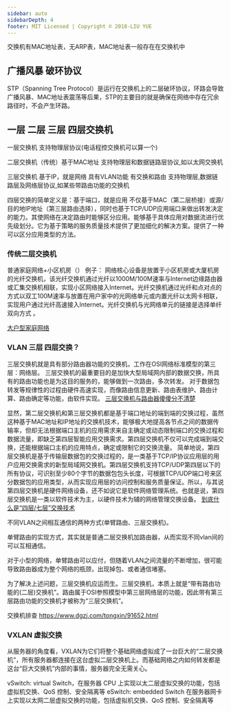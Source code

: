 ```yaml
---
sidebar: auto
sidebarDepth: 4
footer: MIT Licensed | Copyright © 2018-LIU YUE
---
```


交换机有MAC地址表，无ARP表，MAC地址表一般存在在交换机中


## 广播风暴 破环协议
STP（Spanning Tree Protocol）是运行在交换机上的二层破环协议，环路会导致广播风暴、MAC地址表震荡等后果，STP的主要目的就是确保在网络中存在冗余路径时，不会产生环路。

## 一层 二层 三层 四层交换机

一层交换机 支持物理层协议(电话程控交换机可以算一个)

二层交换机（传统）基于MAC地址 支持物理层和数据链路层协议,如以太网交换机

三层交换机 基于IP，就是网络 具有VLAN功能 有交换和路由 支持物理层,数据链路层及网络层协议,如某些带路由功能的交换机

四层交换的简单定义是：基于端口，就是应用 
不仅基于MAC（第二层桥接）或源/目的地IP地址（第三层路由选择），同时也基于TCP/UDP应用端口来做出转发决定的能力。其使网络在决定路由时能够区分应用。能够基于具体应用对数据流进行优先级划分。它为基于策略的服务质量技术提供了更加细化的解决方案。提供了一种可以区分应用类型的方法。

### 传统二层交换机

普通家庭网络+小区机房（）
例子：
网络核心设备是放置于小区机房或大厦机房的光纤交换机，该光纤交换机通过光纤以1000M/100M速率与Internet边缘路由器或汇集交换机相联，实现小区网络接入Internet。光纤交换机通过光纤和点对点的方式以双工100M速率与放置在用户家中的光网络单元或内置光纤以太网卡相联，实现用户通过光纤高速接入Internet。光纤交换机与光网络单元的链接是选择单纤双向方式 。

[大户型家庭网络](https://www.zhihu.com/question/40558723)

### VLAN 三层 四层交换？

三层交换机就是具有部分路由器功能的交换机，工作在OSI网络标准模型的第三层：网络层。 三层交换机的最重要目的是加快大型局域网内部的数据交换，所具有的路由功能也是为这目的服务的，能够做到一次路由，多次转发。 对于数据包转发等规律性的过程由硬件高速实现，而像路由信息更新、路由表维护、路由计算、路由确定等功能，由软件实现。
[三层交换机与路由器傻傻分不清楚](https://zhuanlan.zhihu.com/p/64455461)

显然，第二层交换机和第三层交换机都是基于端口地址的端到端的交换过程，虽然这种基于MAC地址和IP地址的交换机技术，能够极大地提高各节点之间的数据传输率，但却无法根据端口主机的应用需求来自主确定或动态限制端口的交换过程和数据流量，即缺乏第四层智能应用交换需求。第四层交换机不仅可以完成端到端交换，还能根据端口主机的应用特点，确定或限制它的交换流量。
简单地说，第四层交换机是基于传输层数据包的交换过程的，是一类基于TCP/IP协议应用层的用户应用交换需求的新型局域网交换机。第四层交换机支持TCP/UDP第四层以下的所有协议，可识别至少80个字节的数据包包头长度，可根据TCP/UDP端口号来区分数据包的应用类型，从而实现应用层的访问控制和服务质量保证。所以，与其说第四层交换机是硬件网络设备，还不如说它是软件网络管理系统。也就是说，第四层交换机是一类以软件技术为主，以硬件技术为辅的网络管理交换设备。
[到底什么是“四层/七层”交换技术](https://cloud.tencent.com/developer/article/1047558)

不同VLAN之间相互通信的两种方式(单臂路由、三层交换机)。

单臂路由的实现方式，其实就是普通二层交换机加路由器，从而实现不同vlan间的可以互相通信。

对于小型的网络，单臂路由可以应付，但随着VLAN之间流量的不断增加，很可能导致路由器成为整个网络的瓶颈，出现掉包、或者通信堵塞。

为了解决上述问题，三层交换机应运而生。三层交换机，本质上就是“带有路由功能的(二层)交换机”。路由属于OSI参照模型中第三层网络层的功能，因此带有第三层路由功能的交换机才被称为“三层交换机”。

交换机排查 https://www.dgzj.com/tongxin/91652.html

### VXLAN 虚拟交换
从服务器的角度看，VXLAN为它们将整个基础网络虚拟成了一台巨大的“二层交换机”，所有服务器都连接在这台虚拟二层交换机上。而基础网络之内如何转发都是这台“巨大交换机”内部的事情，服务器完全无需关心。

vSwitch: virtual Switch，在服务器 CPU 上实现以太二层虚拟交换的功能，包括虚拟机交换、QoS 控制、安全隔离等
eSwitch: embedded Switch 在服务器网卡上实现以太网二层虚拟交换的功能，包括虚拟机交换、QoS 控制、安全隔离等